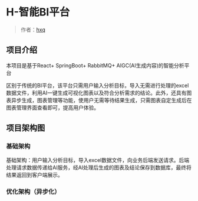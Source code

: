 # H-智能BI平台
> 作者：[hxq](https://github.com/eat11cookies)

## 项目介绍
本项目是基于React+ SpringBoot+ RabbitMQ+ AIGC(AI生成内容)的智能分析平台  
  
区别于传统的BI平台，该平台只需用户输入分析目标，导入无需进行处理的excel数据文件，利用AI一键生成可视化图表以及符合分析需求的结论。此外，还具有图表异步生成，图表管理等功能，使用户无需等待结果生成，只需图表自定生成后在图表管理界面查看即可，提高用户体验。

## 项目架构图
### 基础架构
基础架构：用户输入分析目标，导入excel数据文件，向业务后端发送请求。后端处理请求数据传递给AI服务，经AI处理后生成的图表及结论保存到数据库，最终将结果返回到客户端展示。  



### 优化架构（异步化）

